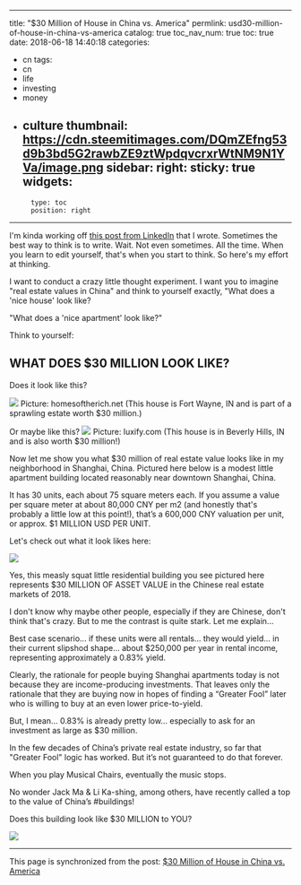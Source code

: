 
---
title: "$30 Million of House in China vs. America"
permlink: usd30-million-of-house-in-china-vs-america
catalog: true
toc_nav_num: true
toc: true
date: 2018-06-18 14:40:18
categories:
- cn
tags:
- cn
- life
- investing
- money
- culture
thumbnail: https://cdn.steemitimages.com/DQmZEfng53d9b3bd5G2rawbZE9ztWpdqvcrxrWtNM9N1YVa/image.png
sidebar:
    right:
        sticky: true
widgets:
    -
        type: toc
        position: right
---


I'm kinda working off [this post from LinkedIn](https://www.linkedin.com/feed/update/urn:li:activity:6414422773271187456) that I wrote. Sometimes the best way to think is to write. Wait. Not even sometimes. All the time. When you learn to edit yourself, that's when you start to think. So here's my effort at thinking.

I want to conduct a crazy little thought experiment. I want you to imagine "real estate values in China" and think to yourself exactly, "What does a 'nice house' look like?

"What does a 'nice apartment' look like?"

Think to yourself:

## WHAT DOES $30 MILLION LOOK LIKE? ##

Does it look like this?

![](https://cdn.steemitimages.com/DQmZEfng53d9b3bd5G2rawbZE9ztWpdqvcrxrWtNM9N1YVa/image.png)
Picture: homesoftherich.net (This house is Fort Wayne, IN and is part of a sprawling estate worth $30 million.)

Or maybe like this?
![](https://cdn.steemitimages.com/DQmPsBuEPhv1t3XikteHCnviPLhHL96F6KcV7aaLSW5Xb54/image.png)
Picture: luxify.com (This house is in Beverly Hills, IN and is also worth $30 million!)

Now let me show you what $30 million of real estate value looks like in my neighborhood in Shanghai, China. Pictured here below is a modest little apartment building located reasonably near downtown Shanghai, China.

It has 30 units, each about 75 square meters each. If you assume a value per square meter at about 80,000 CNY per m2 (and honestly that's probably a little low at this point!), that’s a 600,000 CNY valuation per unit, or approx. $1 MILLION USD PER UNIT.

Let's check out what it look likes here:

![](https://cdn.steemitimages.com/DQmekXm42BF5Hhv9getepyB9MZciwXLyY7FaXQgtd35ZQY3/image.png)

Yes, this measly squat little residential building you see pictured here represents $30 MILLION OF ASSET VALUE in the Chinese real estate markets of 2018.

I don't know why maybe other people, especially if they are Chinese, don't think that's crazy. But to me the contrast is quite stark. Let me explain...

Best case scenario... if these units were all rentals... they would yield... in their current slipshod shape... about $250,000 per year in rental income, representing approximately a 0.83% yield.

Clearly, the rationale for people buying Shanghai apartments today is not because they are income-producing investments. That leaves only the rationale that they are buying now in hopes of finding a “Greater Fool” later who is willing to buy at an even lower price-to-yield.

But, I mean... 0.83% is already pretty low... especially to ask for an investment as large as $30 million.

In the few decades of China’s private real estate industry, so far that "Greater Fool" logic has worked. But it’s not guaranteed to do that forever.

When you play Musical Chairs, eventually the music stops.

No wonder Jack Ma & Li Ka-shing, among others, have recently called a top to the value of China’s #buildings!

Does this building look like $30 MILLION to YOU?

![](https://cdn.steemitimages.com/DQmekXm42BF5Hhv9getepyB9MZciwXLyY7FaXQgtd35ZQY3/image.png)

- - -

This page is synchronized from the post: [$30 Million of House in China vs. America](https://steemit.com/@shanghaipreneur/usd30-million-of-house-in-china-vs-america)

